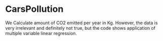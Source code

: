 # CarsPollution
We Calculate amount of CO2 emitted per year in Kg. However, the data is very irrelevant and definitely not true, but the code shows application of multiple variable linear 
regression.
